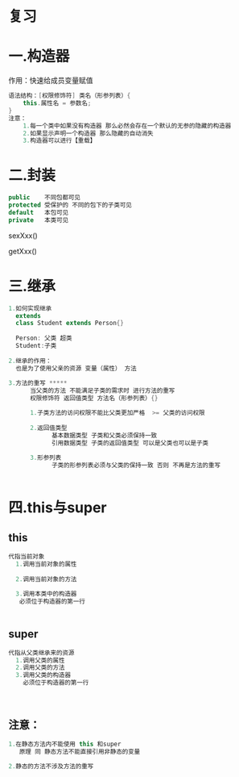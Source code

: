 # 复习

# 一.构造器

作用：快速给成员变量赋值

```java
语法结构：[权限修饰符] 类名（形参列表）{
	this.属性名 = 参数名;
}
注意：
    1.每一个类中如果没有构造器 那么必然会存在一个默认的无参的隐藏的构造器
    2.如果显示声明一个构造器 那么隐藏的自动消失
    3.构造器可以进行【重载】 
```

# 二.封装

```java
public    不同包都可见
protected 受保护的 不同的包下的子类可见
default   本包可见
private   本类可见
```

sexXxx()

getXxx()

# 三.继承

```java
1.如何实现继承
  extends
  class Student extends Person{}
  
  Person: 父类 超类
  Student:子类
 
2.继承的作用：
  也是为了使用父亲的资源 变量（属性） 方法 
      
3.方法的重写 *****
      当父类的方法 不能满足子类的需求时 进行方法的重写
      权限修饰符 返回值类型 方法名（形参列表）{}

      1.子类方法的访问权限不能比父类更加严格  >= 父类的访问权限
          
      2.返回值类型
            基本数据类型 子类和父类必须保持一致
            引用数据类型 子类的返回值类型 可以是父类也可以是子类
            
      3.形参列表
            子类的形参列表必须与父类的保持一致 否则 不再是方法的重写
  
```



# 四.this与super

## this

```java
代指当前对象
  1.调用当前对象的属性
  
  2.调用当前对象的方法
  
  3.调用本类中的构造器
   必须位于构造器的第一行
    
```

## super

```java
代指从父类继承来的资源
  1.调用父类的属性
  2.调用父类的方法
  3.调用父类的构造器
    必须位于构造器的第一行
  
  

```

## 注意：

```java
1.在静态方法内不能使用 this 和super
   原理 同 静态方法不能直接引用非静态的变量
    
2.静态的方法不涉及方法的重写
```

